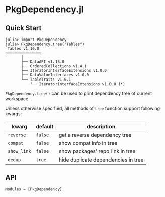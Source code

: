 # PkgDependency.jl

## Quick Start

```
julia> import PkgDependency
julia> PkgDependency.tree("Tables")
 Tables v1.10.0
━━━━━━━━━━━━━━━━
       │
       ├── DataAPI v1.13.0
       ├── OrderedCollections v1.4.1
       ├── IteratorInterfaceExtensions v1.0.0
       ├── DataValueInterfaces v1.0.0
       └── TableTraits v1.0.1
           └── IteratorInterfaceExtensions v1.0.0 (*)
```

`PkgDependency.tree()` can be used to print dependency tree of current workspace.

Unless otherwise specified, all methods of `tree` function support following kwargs:

| kwarg | default | description |
| --- | --- | --- |
| `reverse` | `false` | get a reverse dependency tree |
| `compat` | `false` | show compat info in tree |
| `show_link` | `false` | show packages' repo link in tree |
| `dedup` | `true` | hide duplicate dependencies in tree |

## API

```@autodocs
Modules = [PkgDependency]
```
